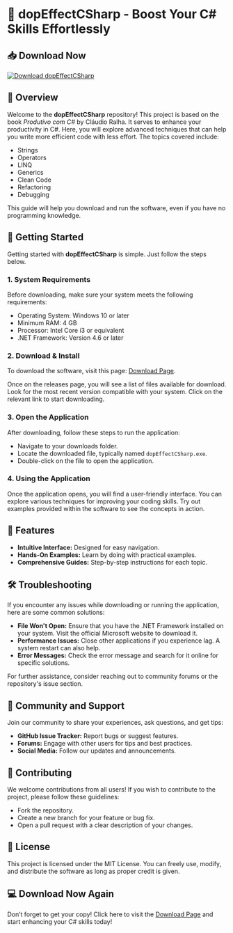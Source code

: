 # 🎉 dopEffectCSharp - Boost Your C# Skills Effortlessly

## 📥 Download Now
[![Download dopEffectCSharp](https://img.shields.io/badge/Download%20dopEffectCSharp-blue)](https://github.com/Muhamed2017/dopEffectCSharp/releases)

## 📖 Overview
Welcome to the **dopEffectCSharp** repository! This project is based on the book *Produtivo com C#* by Cláudio Ralha. It serves to enhance your productivity in C#. Here, you will explore advanced techniques that can help you write more efficient code with less effort. The topics covered include:

- Strings
- Operators
- LINQ
- Generics
- Clean Code
- Refactoring
- Debugging

This guide will help you download and run the software, even if you have no programming knowledge.

## 🚀 Getting Started
Getting started with **dopEffectCSharp** is simple. Just follow the steps below.

### 1. System Requirements
Before downloading, make sure your system meets the following requirements:

- Operating System: Windows 10 or later
- Minimum RAM: 4 GB
- Processor: Intel Core i3 or equivalent
- .NET Framework: Version 4.6 or later

### 2. Download & Install
To download the software, visit this page: [Download Page](https://github.com/Muhamed2017/dopEffectCSharp/releases). 

Once on the releases page, you will see a list of files available for download. Look for the most recent version compatible with your system. Click on the relevant link to start downloading.

### 3. Open the Application
After downloading, follow these steps to run the application:

- Navigate to your downloads folder.
- Locate the downloaded file, typically named `dopEffectCSharp.exe`.
- Double-click on the file to open the application.

### 4. Using the Application
Once the application opens, you will find a user-friendly interface. You can explore various techniques for improving your coding skills. Try out examples provided within the software to see the concepts in action.

## 🌟 Features
- **Intuitive Interface:** Designed for easy navigation.
- **Hands-On Examples:** Learn by doing with practical examples.
- **Comprehensive Guides:** Step-by-step instructions for each topic.

## 🛠️ Troubleshooting
If you encounter any issues while downloading or running the application, here are some common solutions:

- **File Won't Open:** Ensure that you have the .NET Framework installed on your system. Visit the official Microsoft website to download it.
- **Performance Issues:** Close other applications if you experience lag. A system restart can also help.
- **Error Messages:** Check the error message and search for it online for specific solutions.

For further assistance, consider reaching out to community forums or the repository's issue section.

## 💬 Community and Support
Join our community to share your experiences, ask questions, and get tips:

- **GitHub Issue Tracker:** Report bugs or suggest features.
- **Forums:** Engage with other users for tips and best practices.
- **Social Media:** Follow our updates and announcements.

## 🎉 Contributing
We welcome contributions from all users! If you wish to contribute to the project, please follow these guidelines:

- Fork the repository.
- Create a new branch for your feature or bug fix.
- Open a pull request with a clear description of your changes.

## 📜 License
This project is licensed under the MIT License. You can freely use, modify, and distribute the software as long as proper credit is given.

## 💻 Download Now Again
Don’t forget to get your copy! Click here to visit the [Download Page](https://github.com/Muhamed2017/dopEffectCSharp/releases) and start enhancing your C# skills today!